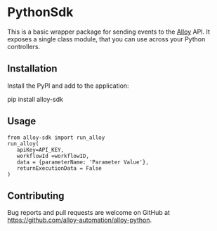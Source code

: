 # PythonSdk

This is a basic wrapper package for sending events to the [Alloy](https://runalloy.com/) API. It exposes a single class module, that you can use across your Python controllers.

## Installation

Install the PyPI and add to the application:

pip install alloy-sdk

## Usage

```
from alloy-sdk import run_alloy
run_alloy(
   apiKey=API_KEY,
   workflowId =workflowID,
   data = {parameterName: 'Parameter Value'},
   returnExecutionData = False
)
```

## Contributing

Bug reports and pull requests are welcome on GitHub at https://github.com/alloy-automation/alloy-python.
